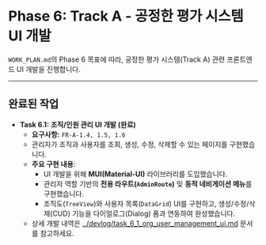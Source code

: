 
# Phase 6: Track A - 공정한 평가 시스템 UI 개발

`WORK_PLAN.md`의 Phase 6 목표에 따라, 공정한 평가 시스템(Track A) 관련 프론트엔드 UI 개발을 진행합니다.

---

## 완료된 작업

- **Task 6.1: 조직/인원 관리 UI 개발 (완료)**
  - **요구사항:** `FR-A-1.4, 1.5, 1.6`
  - 관리자가 조직과 사용자를 조회, 생성, 수정, 삭제할 수 있는 페이지를 구현했습니다.
  - **주요 구현 내용**:
    - UI 개발을 위해 **MUI(Material-UI)** 라이브러리를 도입했습니다.
    - 관리자 역할 기반의 **전용 라우트(`AdminRoute`)** 및 **동적 네비게이션 메뉴**를 구현했습니다.
    - 조직도(`TreeView`)와 사용자 목록(`DataGrid`) UI를 구현하고, 생성/수정/삭제(CUD) 기능을 다이얼로그(Dialog) 폼과 연동하여 완성했습니다.
  - 상세 개발 내역은 [../devlog/task_6_1_org_user_management_ui.md](../devlog/task_6_1_org_user_management_ui.md) 문서를 참고하세요.
